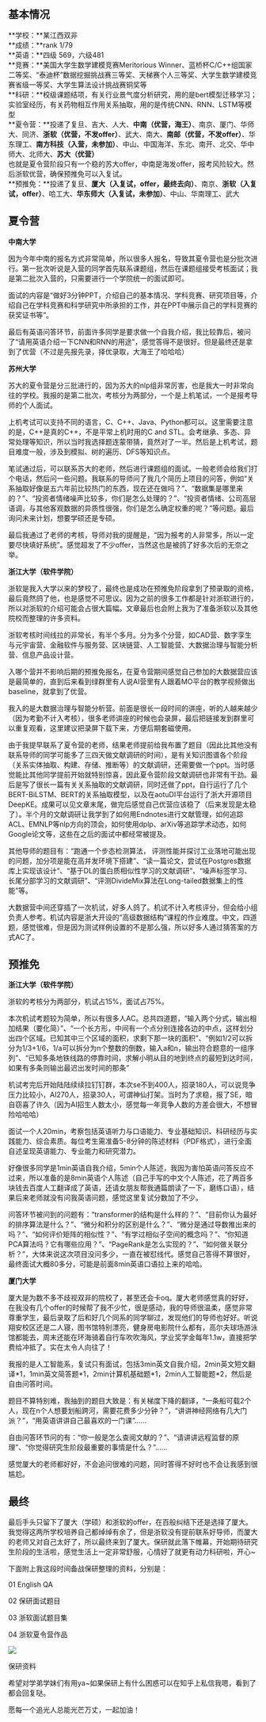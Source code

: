 ​

**基本情况**
--------

**学校：**某江西双非  
**成绩：**rank 1/79  
**英语：**四级 569，六级481  
**竞赛：**美国大学生数学建模竞赛Meritorious Winner、蓝桥杯C/C++组国家二等奖、“泰迪杯”数据挖掘挑战赛三等奖、天梯赛个人三等奖、大学生数学建模竞赛省级一等奖、大学生算法设计挑战赛铜奖等  
**科研：**校级课题结项，有关行业景气度分析研究，用的是bert模型迁移学习；实验室经历，有关药物相互作用关系抽取，用的是传统CNN、RNN、LSTM等模型  
**夏令营：**投递了复旦、吉大、人大、**中南（优营，海王）**、南京、厦门、华师大、同济、**浙软（优营，不发offer）**、武大、南大、**南邮（优营，不发offer）**、华东理工、**南方科技（入营，未参加）**、中山、中国海洋、东北、南开、北交、华中师大、北师大、**苏大（优营）**  
也就是夏令营阶段只有一个稳的苏大offer，中南是海发offer，报考风险较大。然后浙软优营，确保预推免可以入复试。  
**预推免：**投递了复旦、**厦大（入复试，offer，最终去向）**、南京、**浙软（入复试，offer）**、哈工大、**华东师大（入复试，未参加）**、中山、华南理工、武大

**夏令营**
-------

**中南大学**

因为今年中南的报名方式非常简单，所以很多人报名，导致其夏令营也是分批次进行。第一批次听说是入营的同学首先联系课题组，然后在课题组接受考核面试；我是第二批次入营的，只需要进行一个学院统一的面试即可。

面试的内容是“做好3分钟PPT，介绍自己的基本情况、学科竞赛、研究项目等，介绍自己在学科竞赛和科学研究中所承担的工作，并在PPT中展示自己的学科竞赛的获奖证书等”。

最后有英语问答环节，前面许多同学是要求做一个自我介绍，我比较靠后，被问了“请用英语介绍一下CNN和RNN的用途”，感觉答得不是很好。但是最终还是拿到了优营（不过是先报先录，择优录取，大海王了哈哈哈）

**苏州大学**

苏大的夏令营是分三批进行的，因为苏大的nlp组非常厉害，也是我大一时非常向往的学校。我报的是第二批次，考核分为两部分，一个是上机笔试，一个是报考导师的个人面试。

上机考试可以支持不同的语言，C、C++、Java、Python都可以。这里需要注意的是，C++是真的C++，不是平常上机时用的C and STL。会考继承、多态、异常处理等知识，所以当时我选择题连蒙带猜，竟然对了一半。然后是上机考试，题目难度一般，涉及到模拟、树的遍历、DFS等知识点。

笔试通过后，可以联系苏大的老师，然后进行课题组的面试。一般老师会给我们打个电话，然后问一些问题。我联系的导师问了我几个简历上项目的问答，例如“关系抽取好像是五六年前比较热门的东西，现在还在做吗？”、“数据集是哪里来的？”、“投资者情绪噪声比较多，你们是怎么处理的？”、“投资者情绪、公司高层语调，与其他客观数据的异质性很强，你们是怎么确定权重的呢？”等问题。最后询问未来计划，想要学硕还是专硕。

最后我通过了老师的考核，导师对我的提醒是，“因为报考的人非常多，所以一定要尽快填好系统”。感觉超发了不少offer，当然这也是被鸽了好多次后的无奈之举。

**浙江大学（软件学院）**

浙软是我入大学以来的梦校了，最终也是成功在预推免阶段拿到了预录取的资格，最后竟然鸽了他，也是感觉不可思议。因为之前的很多工作都是针对浙软进行的，所以对浙软的介绍可能会占很大篇幅。文章最后也会附上我为了准备浙软以及其他院校而整理的许多资料。

浙软考核时间线拉的非常长，有半个多月。分为多个分营，如CAD营、数字孪生与元宇宙营、金融软件与服务营、区块链营、人工智能营、大数据治理与智能分析营、信息产品设计营。

入哪个营并不影响后期的预推免报名，在夏令营期间感觉自己参加的大数据营应该是最简单的，直到后来看到绿群里有人说AI营里有人跟着MO平台的教学视频做出baseline，就拿到了优营。

我入的是大数据治理与智能分析营。前面是很长一段时间的讲座，听的人越来越少（因为考勤不计入考核），很多老师讲座的时候也会录屏，最后把链接发到群里可以重复观看，这里建议把录屏下载下来，方便后期套磁使用。

由于我提早联系了夏令营的老师，结果老师提前给我布置了题目（因此比其他没有联系导师的同学可能多了三四天做文献调研的时间），是有关知识图谱各个阶段（关系实体抽取、构建、存储、推断等）的文献调研，还需要做一个ppt。当时感觉能比其他同学提前开始就特别惊喜，因此夏令营阶段文献调研也非常有干劲。最后是写了很长一篇有关关系抽取的文献调研，同时还做了ppt，自行运行了几个BERT-BiLSTM、BERT的关系抽取模型，以及在aotuDI平台运行了浙大开源项目DeepKE。成果可以见文章末尾，做完后感觉自己优营应该稳了（后来发现是太稳了）。半个月的文献调研让我学到了如何用Endnotes进行文献管理，如何追踪ACL、EMNLP等nlp方向的顶会，如何使用dplp、arXiv等追踪学术动态，如何Google论文等，这些在之后的面试中都经常被提及。

其他导师的题目有：“跑通一个步态检测算法， 评测性能并探讨工业落地可能出现的问题，加分项是能在高并发环境下搭建”、“读一篇论文，尝试在Postgres数据库上实现该设计”、“基于DL的蛋白质相似性学习的文献调研”、“噪声标签学习、长尾分部学习的文献调研”、“评测DivideMix算法在Long-tailed数据集上的性能”等。

大数据营中间还穿插了一次机试，好多人鸽了。机试不计入考核评分，但会给小组负责人参考。机试内容是浙大开设的“高级数据结构”课程的作业难度。中文，四道题，感觉很难，但是因为测试样例设置的不是那么强，所以好多人通过猜答案的方式AC了。

预推免
---

**浙江大学（软件学院）**

浙软的考核分为两部分，机试占15%，面试占75%。

本次机试考题较为简单，所以有很多人AC。总共四道题，“输入两个分式，输出相加结果（要化简）”、“一个长方形，中间有一个点分别连接各边的中点，这样划分出四个区域。已知其中三个区域的面积，求剩下那一块的面积”、“例如1/2可以拆分为1/3+1/6，1/a可以拆分为n个整数的倒数，输入a和n，输出符合题意的一组序列”、“已知多条地铁线路的停靠时间，求解小明从目的地到终点的最短到达时间，如果有多条则输出最迟出发时间的那条”

机试考完后开始陆陆续续拉钉钉群，本次se不到400人，招录180人，可以说竞争压力比较小，AI270人，招录30人，可谓神仙打架。当时为了求稳，报了SE，暗自窃喜了许久（因为AI招生人数太小，感觉每一年竞争人数的方差会很大，不想冒险哈哈哈）

面试一个人20min，考察包括英语听力与口语能力、专业基础知识、科研经历与实践能力、综合素质。每位考生需准备5-8分钟的陈述材料（PDF格式），进行全面自述呈现英语能力、专业能力和研究潜力。

好像很多同学是1min英语自我介绍，5min个人陈述，我因为害怕英语问答反应不过来，所以准备的是8min英语个人陈述（自己手写的中文个人陈述，花了两百多块钱去百度人工翻译成了英语，还请女朋友帮我通篇朗读了一下，磨练口语），结果后来老师就没有问我英语问题，感觉这里复试分数加了不少。

问答环节被问到的问题有：“transformer的结构是什么样的？”、“目前你认为最好的排序算法是什么？”、“微分和积分的区别是什么？”、“微分是通过导数推出来的吗？”、“如何评价矩阵的相似性？”、“有学过相似子空间的概念吗？”、“你知道PCA算法吗？它有哪些应用？”、“PageRank是怎么实现的？”、“如何做关联分析？”，大体来说这次项目没问多少，一直在被怼线代。感觉自己答得不算很好，最终面试大概80多分，可能是前面8min英语口语拉上来的哈哈。

**厦门大学**

厦大是为数不多不歧视双非的院校了，甚至还会卡oq。厦大老师感觉真的好好，在我没有几个offer的时候帮了我不少忙，很是感动，我的导师很温柔，感觉非常尊重学生，最后录取了后和好几个同系的同学聊过，发现他们的导师也好好。听说翔安校区还是二人寝，图书馆特别漂亮，健身房电影院什么都有，高尔夫球场游泳馆都能去，周末还能在环海骑着自行车吹吹海风，学业奖学金每年1.1w，直接把学费给冲抵了。实在太令人向往了！

我报的是人工智能系，复试只有面试，包括3min英文自我介绍，2min英文短文翻译\*1，1min英文简答题\*1，2min计算机基础题\*1，2min人工智能题\*2，然后是自由问答时间。

题目不算特别难，我抽到的题目大致是：有关梯度下降的翻译，“一条船可载2个人，现在n个人想要划船跨河，需要花费多少分钟？”，“讲讲神经网络有几大门派？”，“用英语讲讲自己最喜欢的一门课”……

自由问答环节问的有：“你一般是怎么查阅文献的？”、“请讲讲远程监督的原理”、“你觉得研究生阶段最重要的事情是什么？”……

感觉厦大的老师都好好，不会追问很难的问题，同时答得不好时也不会让我感到很尴尬。

最终
--

最后手头只留下了厦大（学硕）和浙软的offer，在百般纠结下还是选择了厦大。我觉得这两所学校培养自己都绰绰有余了，但是浙软没有提前联系好导师，而厦大的老师又对自己太好了，所以最终来到了厦大。保研就此落下帷幕，开始期待研究生阶段的生活啦，感觉生活上一定非常舒服，心情好了就更有动力科研啦，开心~

下面附上我这段时间备战保研整理的资料，分别是：

01 English QA

02 保研面试题目

03 浙软面试题目集

04 浙软夏令营作品

![](https://pic3.zhimg.com/v2-a1f1692454d6a2d4e710df4fb03c1456_b.jpg)

保研资料

希望对学弟学妹们有用ya~如果保研上有什么困惑可以在知乎上私信我嗯，看到了都会回复哒。

愿每一个追光人总能光芒万丈，一起加油！

​